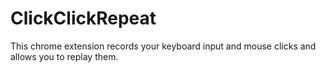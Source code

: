 # ClickClickRepeat
This chrome extension records your keyboard input and mouse clicks and allows you to replay them.

